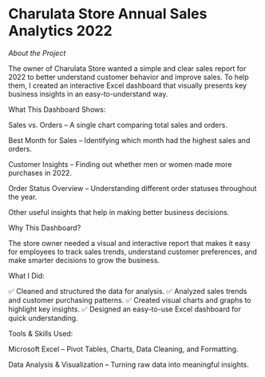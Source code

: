 # Charulata Store Annual Sales Analytics 2022

*About the Project*

The owner of Charulata Store wanted a simple and clear sales report for 2022 to better understand customer behavior and improve sales. To help them, I created an interactive Excel dashboard that visually presents key business insights in an easy-to-understand way.

What This Dashboard Shows:

Sales vs. Orders – A single chart comparing total sales and orders.

Best Month for Sales – Identifying which month had the highest sales and orders.

Customer Insights – Finding out whether men or women made more purchases in 2022.

Order Status Overview – Understanding different order statuses throughout the year.

Other useful insights that help in making better business decisions.


Why This Dashboard?

The store owner needed a visual and interactive report that makes it easy for employees to track sales trends, understand customer preferences, and make smarter decisions to grow the business.

What I Did:

✅ Cleaned and structured the data for analysis.
✅ Analyzed sales trends and customer purchasing patterns.
✅ Created visual charts and graphs to highlight key insights.
✅ Designed an easy-to-use Excel dashboard for quick understanding.

Tools & Skills Used:

Microsoft Excel – Pivot Tables, Charts, Data Cleaning, and Formatting.

Data Analysis & Visualization – Turning raw data into meaningful insights.


